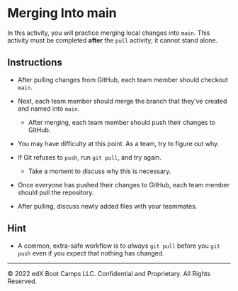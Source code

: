 # Merging Into main

In this activity, you will practice merging local changes into `main`. This activity must be completed **after** the `pull` activity; it cannot stand alone.

## Instructions

* After pulling changes from GitHub, each team member should checkout `main`.

* Next, each team member should merge the branch that they’ve created and named into `main`.

  * After merging, each team member should push their changes to GitHub.

* You may have difficulty at this point. As a team, try to figure out why.

* If Git refuses to `push`, run `git pull`, and try again.

  * Take a moment to discuss why this is necessary.

* Once everyone has pushed their changes to GitHub, each team member should pull the repository.

* After pulling, discuss newly added files with your teammates.

## Hint

* A common, extra-safe workflow is to _always_ `git pull` before you `git push` even if you expect that nothing has changed.

---

© 2022 edX Boot Camps LLC. Confidential and Proprietary. All Rights Reserved.
